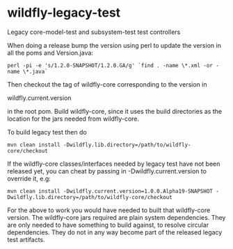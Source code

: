 wildfly-legacy-test
===================

Legacy core-model-test and subsystem-test test controllers

When doing a release bump the version using perl to update the version 
in all the poms and Version.java:

    perl -pi -e 's/1.2.0-SNAPSHOT/1.2.0.GA/g' `find . -name \*.xml -or -name \*.java`

Then checkout the tag of wildfly-core corresponding to the version in 

   wildfly.current.version

in the root pom. Build wildfly-core, since it uses the build directories as the location
for the jars needed from wildfly-core.

To build legacy test then do

    mvn clean install -Dwildfly.lib.directory=/path/to/wildfly-core/checkout 

If the wildfly-core classes/interfaces needed by legacy test have not been released yet,
you can cheat by passing in -Dwildfly.current.version to override it, e.g:

    mvn clean install -Dwildfly.current.version=1.0.0.Alpha19-SNAPSHOT -Dwildfly.lib.directory=/path/to/wildfly-core/checkout

For the above to work you would have needed to built that wildfly-core version. The wildfly-core jars required
are plain system dependencies. They are only needed to have something to build against, to resolve circular dependencies.
They do not in any way become part of the released legacy test artifacts.
 
